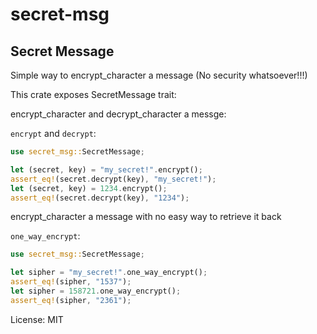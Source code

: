# secret-msg

## Secret Message

Simple way to encrypt_character a message (No security whatsoever!!!)

This crate exposes SecretMessage trait:

encrypt_character and decrypt_character a messge:

`encrypt` and `decrypt`:

```rust
use secret_msg::SecretMessage;

let (secret, key) = "my_secret!".encrypt();
assert_eq!(secret.decrypt(key), "my_secret!");
let (secret, key) = 1234.encrypt();
assert_eq!(secret.decrypt(key), "1234");
```

encrypt_character a message with no easy way to retrieve it back

`one_way_encrypt`:

```rust
use secret_msg::SecretMessage;

let sipher = "my_secret!".one_way_encrypt();
assert_eq!(sipher, "1537");
let sipher = 158721.one_way_encrypt();
assert_eq!(sipher, "2361");
```

License: MIT
